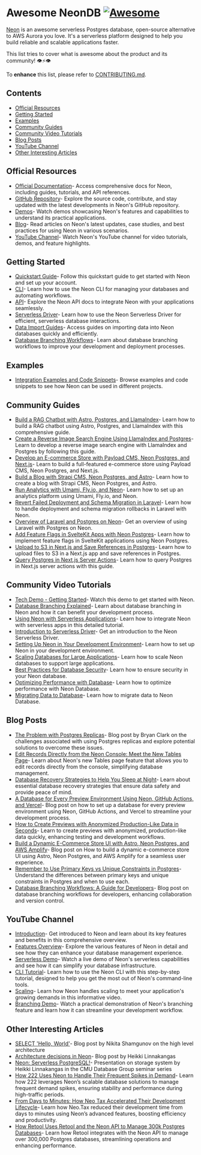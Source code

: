 # Awesome NeonDB   [![Awesome](https://awesome.re/badge-flat.svg)](https://awesome.re)

[Neon](https://neon.tech) is an awesome serverless Postgres database, open-source alternative to AWS Aurora you love. It's a serverless platform designed to help you build reliable and scalable applications faster.

This list tries to cover what is awesome about the product and its community! 👁⚡️👁

To **enhance** this list, please refer to [CONTRIBUTING.md](CONTRIBUTING.md).

## Contents

- [Official Resources](#official-resources)
- [Getting Started](#getting-started)
- [Examples](#examples)
- [Community Guides](#community-guides)
- [Community Video Tutorials](#community-video-tutorials)
- [Blog Posts](#blog-posts)
- [YouTube Channel](#youtube-channel)
- [Other Interesting Articles](#other-interesting-articles)

## Official Resources

- [Official Documentation](https://neon.tech/docs)- Access comprehensive docs for Neon, including guides, tutorials, and API references.
- [GitHub Repository](https://github.com/neondatabase/neon)- Explore the source code, contribute, and stay updated with the latest developments in Neon's GitHub repository.
- [Demos](https://neon.tech/demos)- Watch demos showcasing Neon's features and capabilities to understand its practical applications.
- [Blog](https://neon.tech/blog)- Read articles on Neon's latest updates, case studies, and best practices for using Neon in various scenarios.
- [YouTube Channel](https://www.youtube.com/@neondatabase)- Watch Neon's YouTube channel for video tutorials, demos, and feature highlights.

## Getting Started

- [Quickstart Guide](https://neon.tech/docs/get-started-with-neon/signing-up)- Follow this quickstart guide to get started with Neon and set up your account.
- [CLI](https://neon.tech/docs/reference/neon-cli)- Learn how to use the Neon CLI for managing your databases and automating workflows.
- [API](https://api-docs.neon.tech/reference/getting-started-with-neon-api)- Explore the Neon API docs to integrate Neon with your applications seamlessly.
- [Serverless Driver](https://neon.tech/docs/serverless/serverless-driver)- Learn how to use the Neon Serverless Driver for efficient, serverless database interactions.
- [Data Import Guides](https://neon.tech/docs/import/import-intro)- Access guides on importing data into Neon databases quickly and efficiently.
- [Database Branching Workflows](https://neon.tech/flow)- Learn about database branching workflows to improve your development and deployment processes.

## Examples

- [Integration Examples and Code Snippets](https://github.com/neondatabase/examples)- Browse examples and code snippets to see how Neon can be used in different projects.


## Community Guides

- [Build a RAG Chatbot with Astro, Postgres, and LlamaIndex](https://neon.tech/guides/chatbot-astro-postgres-llamaindex)- Learn how to build a RAG chatbot using Astro, Postgres, and LlamaIndex with this comprehensive guide.
- [Create a Reverse Image Search Engine Using LlamaIndex and Postgres](https://neon.tech/guides/llamaindex-postgres-search-images)- Learn to develop a reverse image search engine with LlamaIndex and Postgres by following this guide.
- [Develop an E-commerce Store with Payload CMS, Neon Postgres, and Next.js](https://neon.tech/guides/payload)- Learn to build a full-featured e-commerce store using Payload CMS, Neon Postgres, and Next.js.
- [Build a Blog with Strapi CMS, Neon Postgres, and Astro](https://neon.tech/guides/strapi-cms)- Learn how to create a blog with Strapi CMS, Neon Postgres, and Astro.
- [Run Analytics with Umami, Fly.io, and Neon](https://neon.tech/guides/self-hosting-umami-neon)- Learn how to set up an analytics platform using Umami, Fly.io, and Neon.
- [Revert Failed Deployment and Schema Migration in Laravel](https://neon.tech/guides/laravel-migration-rollbacks)- Learn how to handle deployment and schema migration rollbacks in Laravel with Neon.
- [Overview of Laravel and Postgres on Neon](https://neon.tech/guides/laravel-overview)- Get an overview of using Laravel with Postgres on Neon.
- [Add Feature Flags in SvelteKit Apps with Neon Postgres](https://neon.tech/guides/feature-flags-sveltekit)- Learn how to implement feature flags in SvelteKit applications using Neon Postgres.
- [Upload to S3 in Next.js and Save References in Postgres](https://neon.tech/guides/next-upload-aws-s3)- Learn how to upload files to S3 in a Next.js app and save references in Postgres.
- [Query Postgres in Next.js Server Actions](https://neon.tech/guides/next-server-actions)- Learn how to query Postgres in Next.js server actions with this guide.

## Community Video Tutorials

- [Tech Demo - Getting Started](https://www.youtube.com/watch?v=JtgwiJggOU0)- Watch this demo to get started with Neon.
- [Database Branching Explained](https://www.youtube.com/watch?v=hFULG1Dx8wo)- Learn about database branching in Neon and how it can benefit your development process.
- [Using Neon with Serverless Applications](https://www.youtube.com/watch?v=9pCsyBlpmrc&t=2s)- Learn how to integrate Neon with serverless apps in this detailed tutorial.
- [Introduction to Serverless Driver](https://www.youtube.com/watch?v=_LF-IvJsr5Y)- Get an introduction to the Neon Serverless Driver.
- [Setting Up Neon in Your Development Environment](https://www.youtube.com/watch?v=cxgAN7T3rq8)- Learn how to set up Neon in your development environment.
- [Scaling Databases for Large Applications](https://www.youtube.com/watch?v=jXyTIQOfTTk&t=7838s)- Learn how to scale Neon databases to support large applications.
- [Best Practices for Database Security](https://www.youtube.com/watch?v=W-Bd7nzzz3o&t=426s)- Learn how to ensure security in your Neon database.
- [Optimizing Performance with Database](https://www.youtube.com/watch?v=N_uNKAus0II&t=6387s)- Learn how to optimize performance with Neon Database.
- [Migrating Data to Database](https://www.youtube.com/watch?v=duMr6MTViUY)- Learn how to migrate data to Neon Database.

## Blog Posts

- [The Problem with Postgres Replicas](https://neon.tech/blog/the-problem-with-postgres-replicas)- Blog post by Bryan Clark on the challenges associated with using Postgres replicas and explore potential solutions to overcome these issues.
- [Edit Records Directly from the Neon Console: Meet the New Tables Page](https://neon.tech/blog/edit-records-directly-from-the-neon-console-meet-the-new-tables-page)- Learn about Neon's new Tables page feature that allows you to edit records directly from the console, simplifying database management.
- [Database Recovery Strategies to Help You Sleep at Night](https://neon.tech/blog/database-recovery-strategies-to-help-you-sleep-at-night)- Learn about essential database recovery strategies that ensure data safety and provide peace of mind.
- [A Database for Every Preview Environment Using Neon, GitHub Actions, and Vercel](https://neon.tech/blog/branching-with-preview-environments)- Blog post on how to set up a database for every preview environment using Neon, GitHub Actions, and Vercel to streamline your development process.
- [How to Create Previews with Anonymized Production-Like Data in Seconds](https://neon.tech/blog/how-to-create-previews-with-anonymized-production-like-data-in-seconds)- Learn to create previews with anonymized, production-like data quickly, enhancing testing and development workflows.
- [Build a Dynamic E-Commerce Store UI with Astro, Neon Postgres, and AWS Amplify](https://neon.tech/blog/build-a-dynamic-e-commerce-store-ui-with-astro-neon-postgres-and-aws-amplify)- Blog post on How to build a dynamic e-commerce store UI using Astro, Neon Postgres, and AWS Amplify for a seamless user experience.
- [Remember to Use Primary Keys vs Unique Constraints in Postgres](https://neon.tech/blog/remember-to-use-primary-keys-vs-unique-constraints-in-postgres)- Understand the differences between primary keys and unique constraints in Postgres and when to use each.
- [Database Branching Workflows: A Guide for Developers](https://neon.tech/blog/database-branching-workflows-a-guide-for-developers)- Blog post on database branching workflows for developers, enhancing collaboration and version control.


## YouTube Channel

- [Introduction](https://www.youtube.com/watch?v=EB0Nu_e9wCs)- Get introduced to Neon and learn about its key features and benefits in this comprehensive overview.
- [Features Overview](https://www.youtube.com/watch?v=I6DCo5RwHBE&t=474s)- Explore the various features of Neon in detail and see how they can enhance your database management experience.
- [Serverless Demo](https://www.youtube.com/watch?v=kvIK2NpuF2I)- Watch a live demo of Neon's serverless capabilities and see how it can simplify your database infrastructure.
- [CLI Tutorial](https://www.youtube.com/watch?v=i_mAHOhpBSA)- Learn how to use the Neon CLI with this step-by-step tutorial, designed to help you get the most out of Neon's command-line tools.
- [Scaling](https://www.youtube.com/watch?v=atuu5XWkHBI)- Learn how Neon handles scaling to meet your application's growing demands in this informative video.
- [Branching Demo](https://www.youtube.com/watch?v=MSdHFUCeQ8g)- Watch a practical demonstration of Neon's branching feature and learn how it can streamline your development workflow.

## Other Interesting Articles

- [SELECT 'Hello, World'](https://neon.tech/blog/hello-world/)- Blog post by Nikita Shamgunov on the high level architecture
- [Architecture decisions in Neon](https://neon.tech/blog/architecture-decisions-in-neon/)- Blog post by Heikki Linnakangas
- [Neon: Serverless PostgreSQL!](https://www.youtube.com/watch?v=rES0yzeERns)- Presentation on storage system by Heikki Linnakangas in the CMU Database Group seminar series
- [How 222 Uses Neon to Handle Their Frequent Spikes in Demand](https://neon.tech/blog/how-222-uses-neon-to-handle-their-frequent-spikes-in-demand)- Learn how 222 leverages Neon’s scalable database solutions to manage frequent demand spikes, ensuring stability and performance during high-traffic periods.
- [From Days to Minutes: How Neo Tax Accelerated Their Development Lifecycle](https://neon.tech/blog/from-days-to-minutes-how-neo-tax-accelerated-their-development-lifecycle)- Learn how Neo.Tax reduced their development time from days to minutes using Neon’s advanced features, boosting efficiency and productivity.
- [How Retool Uses Retool and the Neon API to Manage 300k Postgres Databases](https://neon.tech/blog/how-retool-uses-retool-and-the-neon-api-to-manage-300k-postgres-databases)- Learn how Retool integrates with the Neon API to manage over 300,000 Postgres databases, streamlining operations and enhancing performance.
